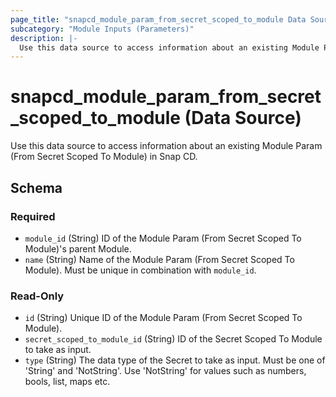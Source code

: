 ```yaml
---
page_title: "snapcd_module_param_from_secret_scoped_to_module Data Source - snapcd"
subcategory: "Module Inputs (Parameters)"
description: |-
  Use this data source to access information about an existing Module Param (From Secret Scoped To Module) in Snap CD.
---
```


# snapcd_module_param_from_secret_scoped_to_module (Data Source)

Use this data source to access information about an existing Module Param (From Secret Scoped To Module) in Snap CD.




<!-- schema generated by tfplugindocs -->
## Schema

### Required

- `module_id` (String) ID of the Module Param (From Secret Scoped To Module)'s parent Module.
- `name` (String) Name of the Module Param (From Secret Scoped To Module).  Must be unique in combination with `module_id`.

### Read-Only

- `id` (String) Unique ID of the Module Param (From Secret Scoped To Module).
- `secret_scoped_to_module_id` (String) ID of the Secret Scoped To Module to take as input.
- `type` (String) The data type of the Secret to take as input. Must be one of 'String' and 'NotString'. Use 'NotString' for values such as numbers, bools, list, maps etc.
